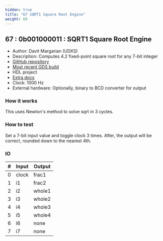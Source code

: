 ```yaml
---
hidden: true
title: "67 SQRT1 Square Root Engine"
weight: 68
---
```


## 67 : 0b001000011 : SQRT1 Square Root Engine

* Author: Davit Margarian (UDXS)
* Description: Computes 4.2 fixed-point square root for any 7-bit integer
* [GitHub repository](https://github.com/UDXS/sqrt-tt02)
* [Most recent GDS build](https://github.com/UDXS/sqrt-tt02/actions/runs/3527098409)
* HDL project
* [Extra docs]()
* Clock: 1000 Hz
* External hardware: Optionally, binary to BCD converter for output



### How it works

This uses Newton's method to solve sqrt in 3 cycles.

### How to test

Set a 7-bit input value and toggle clock 3 times. After, the output will be correct, rounded down to the nearest 4th.

### IO

| # | Input        | Output       |
|---|--------------|--------------|
| 0 | clock  | frac1 |
| 1 | i1  | frac2 |
| 2 | i2  | whole1 |
| 3 | i3  | whole2 |
| 4 | i4  | whole3 |
| 5 | i5  | whole4 |
| 6 | i6  | none |
| 7 | i7  | none |
